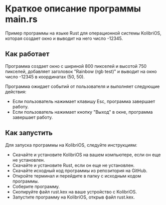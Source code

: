 # Краткое описание программы main.rs
Пример программы на языке Rust для операционной системы KolibriOS, которая создает окно и выводит на него число -12345.

## Как работает
Программа создает окно с шириной 800 пикселей и высотой 750 пикселей, добавляет заголовок "Rainbow (rgb test)" и выводит на окно число -12345 в координатах (50, 50).

Программа ожидает событий от пользователя и выполняет следующие действия:

- Если пользователь нажимает клавишу Esc, программа завершает работу.
- Если пользователь нажимает кнопку "Выход" в окне, программа завершает работу.
## Как запустить
Для запуска программы на KolibriOS, следуйте инструкциям:

- Скачайте и установите KolibriOS на вашем компьютере, если он еще не установлен.
- Скачайте и установите Rust, если он еще не установлен.
- Скачайте исходный код программы из репозитория на GitHub.
- Откройте терминал и перейдите в папку с исходным кодом программы.
- Соберите программу.
- Скопируйте файл rust.kex на ваше устройство с KolibriOS.
- Запустите программу на KolibriOS, открыв файл rust.kex.
